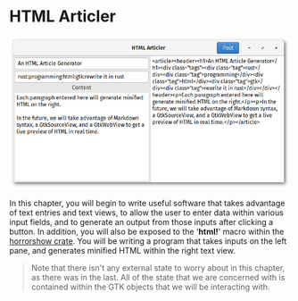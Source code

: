# HTML Articler

<img src="images/ch03_complete.png" />

In this chapter, you will begin to write useful software that takes advantage of text entries
and text views, to allow the user to enter data within various input fields, and to generate
an output from those inputs after clicking a button. In addition, you will also be exposed
to the '**html!**' macro within the [horrorshow crate](https://docs.rs/horrorshow/).
You will be writing a program that takes inputs on the left pane, and generates minified HTML
within the right text view.

> Note that there isn't any external state to worry about in this chapter, as there was in the
> last. All of the state that we are concerned with is contained within the GTK objects that
> we will be interacting with.